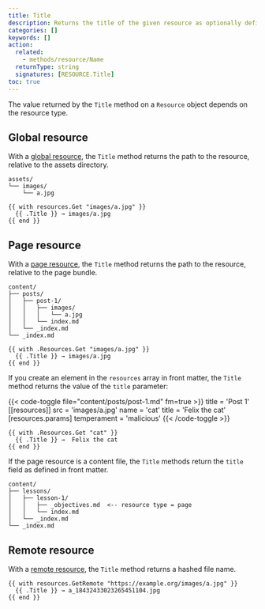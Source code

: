```yaml
---
title: Title
description: Returns the title of the given resource as optionally defined in front matter, falling back to a relative path or hashed file name depending on resource type.
categories: []
keywords: []
action:
  related:
    - methods/resource/Name
  returnType: string
  signatures: [RESOURCE.Title]
toc: true
---
```


The value returned by the `Title` method on a `Resource` object depends on the resource type.

## Global resource

With a [global resource], the `Title` method returns the path to the resource, relative to the assets directory.

```text
assets/
└── images/
    └── a.jpg
```

```go-html-template
{{ with resources.Get "images/a.jpg" }}
  {{ .Title }} → images/a.jpg
{{ end }}
```

## Page resource

With a [page resource], the `Title` method returns the path to the resource, relative to the page bundle.

```text
content/
├── posts/
│   ├── post-1/
│   │   ├── images/
│   │   │   └── a.jpg
│   │   └── index.md
│   └── _index.md
└── _index.md
```

```go-html-template
{{ with .Resources.Get "images/a.jpg" }}
  {{ .Title }} → images/a.jpg
{{ end }}
```

If you create an element in the `resources` array in front matter, the `Title` method returns the value of the `title` parameter:

{{< code-toggle file="content/posts/post-1.md" fm=true >}}
title = 'Post 1'
[[resources]]
src = 'images/a.jpg'
name = 'cat'
title = 'Felix the cat'
[resources.params]
temperament = 'malicious'
{{< /code-toggle >}}

```go-html-template
{{ with .Resources.Get "cat" }}
  {{ .Title }} →  Felix the cat
{{ end }}
```

If the page resource is a content file, the `Title` methods return the `title` field as defined in front matter.

```text
content/
├── lessons/
│   ├── lesson-1/
│   │   ├── _objectives.md  <-- resource type = page
│   │   └── index.md
│   └── _index.md
└── _index.md
```

## Remote resource

With a [remote resource], the `Title` method returns a hashed file name.

```go-html-template
{{ with resources.GetRemote "https://example.org/images/a.jpg" }}
  {{ .Title }} → a_18432433023265451104.jpg
{{ end }}
```

[global resource]: /getting-started/glossary/#global-resource
[page resource]: /getting-started/glossary/#page-resource
[remote resource]: /getting-started/glossary/#remote-resource
